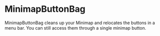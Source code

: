 # MinimapButtonBag
MinimapButtonBag cleans up your Minimap and relocates the buttons in a menu bar. You can still access them through a single minimap button.  

